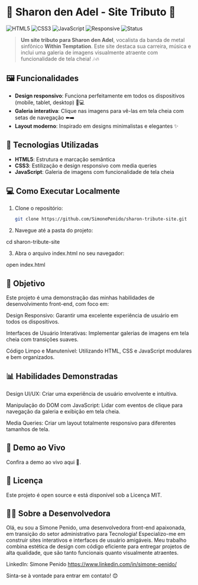 
# 🎤 Sharon den Adel - Site Tributo 🌟

![HTML5](https://img.shields.io/badge/HTML5-%23E34F26.svg?style=for-the-badge&logo=html5&logoColor=white)
![CSS3](https://img.shields.io/badge/CSS3-%231572B6.svg?style=for-the-badge&logo=css3&logoColor=white)
![JavaScript](https://img.shields.io/badge/JavaScript-%23F7DF1E.svg?style=for-the-badge&logo=javascript&logoColor=black)
![Responsive](https://img.shields.io/badge/Responsivo-Design-239B56.svg?style=for-the-badge)
![Status](https://img.shields.io/badge/Status-Em_Andamento-brightgreen?style=for-the-badge)

> **Um site tributo para Sharon den Adel**, vocalista da banda de metal sinfônico **Within Temptation**. Este site destaca sua carreira, música e inclui uma galeria de imagens visualmente atraente com funcionalidade de tela cheia! 🎶🔥

## 🖼️ Funcionalidades

- **Design responsivo**: Funciona perfeitamente em todos os dispositivos (mobile, tablet, desktop) 📱💻
- **Galeria interativa**: Clique nas imagens para vê-las em tela cheia com setas de navegação ⬅️➡️
- **Layout moderno**: Inspirado em designs minimalistas e elegantes ✨


## 🚀 Tecnologias Utilizadas

- **HTML5**: Estrutura e marcação semântica
- **CSS3**: Estilização e design responsivo com media queries
- **JavaScript**: Galeria de imagens com funcionalidade de tela cheia

## 💻 Como Executar Localmente

1. Clone o repositório:
   ```bash
   git clone https://github.com/SimonePenido/sharon-tribute-site.git

2. Navegue até a pasta do projeto:

cd sharon-tribute-site


3. Abra o arquivo index.html no seu navegador:

open index.html



## 🎯 Objetivo

Este projeto é uma demonstração das minhas habilidades de desenvolvimento front-end, com foco em:

Design Responsivo: Garantir uma excelente experiência de usuário em todos os dispositivos.

Interfaces de Usuário Interativas: Implementar galerias de imagens em tela cheia com transições suaves.

Código Limpo e Manutenível: Utilizando HTML, CSS e JavaScript modulares e bem organizados.


## 📊 Habilidades Demonstradas

Design UI/UX: Criar uma experiência de usuário envolvente e intuitiva.

Manipulação do DOM com JavaScript: Lidar com eventos de clique para navegação da galeria e exibição em tela cheia.

Media Queries: Criar um layout totalmente responsivo para diferentes tamanhos de tela.


## 🌟 Demo ao Vivo

Confira a demo ao vivo aqui 🚀.

## 📝 Licença

Este projeto é open source e está disponível sob a Licença MIT.

## 👩‍💻 Sobre a Desenvolvedora

Olá, eu sou a Simone Penido, uma desenvolvedora front-end apaixonada, em transição do setor administrativo para Tecnologia! Especializo-me em construir sites interativos e interfaces de usuário amigáveis. Meu trabalho combina estética de design com código eficiente para entregar projetos de alta qualidade, que são tanto funcionais quanto visualmente atraentes.

LinkedIn: Simone Penido
https://www.linkedin.com/in/simone-penido/


Sinta-se à vontade para entrar em contato! 😊





   

